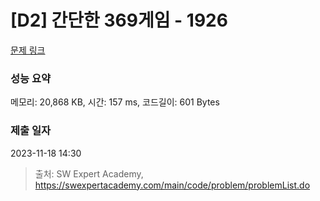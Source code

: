 # [D2] 간단한 369게임 - 1926 

[문제 링크](https://swexpertacademy.com/main/code/problem/problemDetail.do?contestProbId=AV5PTeo6AHUDFAUq) 

### 성능 요약

메모리: 20,868 KB, 시간: 157 ms, 코드길이: 601 Bytes

### 제출 일자

2023-11-18 14:30



> 출처: SW Expert Academy, https://swexpertacademy.com/main/code/problem/problemList.do